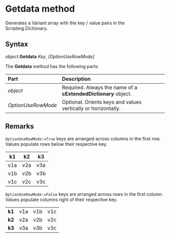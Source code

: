 # Getdata method
Generates a Variant array with the key / value pairs in the Scripting.Dictionary.

## Syntax
_object_.**Getdata** _Key_, _[OptionUseRowMode]_

The **Getdata** method has the following parts:

Part                | Description
:---                | :---
_object_            | Required. Always the name of a **cExtendedDictionary** object.
_OptionUseRowMode_  | Optional. Orients keys and values vertically or horizontally.

## Remarks
`OptionUseRowMode:=True` keys are arranged across columns in the first row. Values populate rows below their respective key.

| k1  | k2  | k3  |
| --- | --- | --- |
| v1a | v2a | v3a |
| v1b | v2b | v3b |
| v1c | v2c | v3c |

`OptionUseRowMode:=False` keys are arranged across rows in the first column. Values populate columns right of their respective key.

|        |     |     |     |
| ---    | --- | --- | --- |
| **k1** | v1a | v1b | v1c |
| **k2** | v2a | v2b | v2c |
| **k3** | v3a | v3b | v3c |